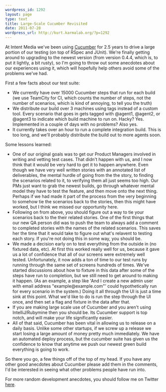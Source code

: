 ```yaml
--- 
wordpress_id: 1292
layout: page
type: text
title: Large-Scale Cucumber Revisited
date: 2011-07-28
wordpress_url: http://kurt.karmalab.org/?p=1292
---
```

At Intent Media we've been using <a href="http://cukes.info/">Cucumber</a> for 2.5 years to drive a large portion of our testing (on top of RSpec and JUnit). We're finally getting around to upgrading to the newest version (from version 0.4.4, which is, to put it lightly, a bit rusty), so I'm going to throw out some anecdotes about our experiences using it, which will hopefully help others avoid some of the problems we've had.

First a few facts about our test suite:
<ul>
	<li>We currently have over 15000 Cucumber steps that run for each build (we use TeamCity for CI, which counts the number of steps, not the number of scenarios, which is kind of annoying, to tell you the truth)</li>
	<li>We distribute our build over 3 machines using tags instead of a custom tool. Every scenario that goes in gets tagged with @agent1, @agent2, or @agent3 to indicate which build machine to run on. Hacky? Yes. Implemented in a couple of days with no problems? Also yes.</li>
	<li>It currently takes over an hour to run a complete integration build. This is too long, and we'll probably distribute the build out to more agents soon.</li>
</ul>
Some lessons learned:
<ul>
	<li>One of our original goals was to get our Product Managers involved in writing and vetting test cases. That didn't happen with us, and I now think that it would be very hard to get it to happen anywhere. Even though we have very well written stories with an annotated list of deliverables, the mental hurdle of going from the the story, to finding the scenarios related to it, to verifying them all just seems too high. Our PMs just want to grab the newest builds, go through whatever mental model they have to test the feature, and then move onto the next thing. Perhaps if we had made it part of the process from the very beginning to somehow tie the scenarios back to the stories, then this might have worked, but I think we missed our opportunity here.</li>
	<li>Following on from above, you should figure out a way to tie your scenarios back to the their related stories. One of the first things that our new QA person did was to push the team to always add a comment to completed stories with the names of the related scenarios. This saves her the time that it would take to figure out what's relavent to testing each story. If you're not doing this in some way, you should be.</li>
	<li>We made a decision early on to test everything from the outside in (no fixtured data, etc). At first this worked really well for us, because it gave us a lot of confidence that all of our screens were extremely well tested. Unfortunately, it now adds a ton of time to our test runs by running through the same set of screens hundreds of times. We've started discussions about how to fixture in this data after some of the steps have run to completion, but we still need to get around to making it happen. (As an example, a step like 'And I create a new admin user with email address "example@example.com"' could hypothetically run for every scenario in the system.) Doing it all through the UI is just a time sink at this point. What we'd like to do is run the step through the UI once, and then set a flag and fixture in the data after that.</li>
	<li>If you are making large scale use of Cucumber and you aren't using IntelliJ/Rubymine then you should be. Its Cucumber support is top notch, and will make your life significantly easier.</li>
	<li>All of that said, Cucumber has been vital in allowing us to release on a daily basis. Unlike some other startups, if we screw up a release we start losing a large amount of money pretty much immediately. We have an automated deploy process, but the cucumber suite has given us the confidence to know that anytime we push our newest green build everything is going to work.</li>
</ul>
So there you go, a few things off of the top of my head. If you have any other good anecdotes about Cucumber please add them in the comments, I'd be interested in seeing what other problems people have run into.

For more random development anecdotes, you should follow me on Twitter <a href="http://twitter.com/kurt">here</a>.
